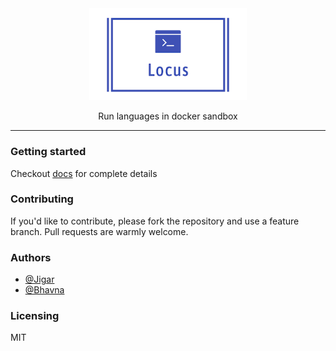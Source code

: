 <div align=center>
<img style="width:50%" src="./docs/images/logo.png">
<p> Run languages in docker sandbox</p>
</div>

---

### Getting started

Checkout [docs](https://itsjwala.github.io/locus) for complete details

### Contributing

If you'd like to contribute, please fork the repository and use a feature
branch. Pull requests are warmly welcome. 

### Authors

* [@Jigar](https://github.com/itsjwala)
* [@Bhavna](https://github.com/bhavnavarshney)

### Licensing

MIT
